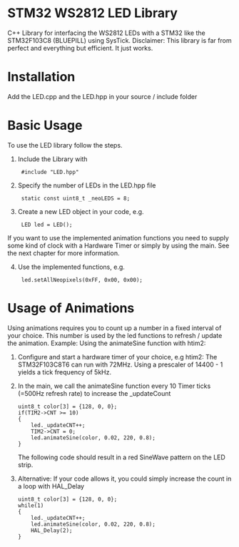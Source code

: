 # STM32 WS2812 LED Library
C++ Library for interfacing the WS2812 LEDs with a STM32 like the STM32F103C8 (BLUEPILL) using SysTick.
Disclaimer: This library is far from perfect and everything but efficient. It just works.
# Installation
Add the LED.cpp and the LED.hpp in your source / include folder

# Basic Usage
To use the LED library follow the steps.

1. Include the Library with 

        #include "LED.hpp"
2. Specify the number of LEDs in the LED.hpp file
    
        static const uint8_t _neoLEDS = 8;
3. Create a new LED object in your code, e.g.

        LED led = LED();
If you want to use the implemented animation functions you need to supply some kind of clock with a Hardware Timer or simply by using the main. See the next chapter for more information.

4. Use the implemented functions, e.g.
        
        led.setAllNeopixels(0xFF, 0x00, 0x00);
# Usage of Animations
Using animations requires you to count up a number in a fixed interval of your choice. This number is used by the led functions to refresh / update the animation.
Example: Using the animateSine function with htim2:

1.  Configure and start a hardware timer of your choice, e.g htim2:
    The STM32F103C8T6 can run with 72MHz. Using a prescaler of 14400 - 1 yields a tick frequency of 5kHz. 
2.  In the main, we call the animateSine function every 10 Timer ticks (=500Hz refresh rate) to increase the _updateCount
        
		uint8_t color[3] = {128, 0, 0};
		if(TIM2->CNT >= 10)
		{
			led._updateCNT++;
			TIM2->CNT = 0;
			led.animateSine(color, 0.02, 220, 0.8);
		}
    The following code should result in a red SineWave pattern on the LED strip.
2.  Alternative: If your code allows it, you could simply increase the count in a loop with HAL_Delay
	
		uint8_t color[3] = {128, 0, 0};
		while(1) 
		{
			led._updateCNT++;
			led.animateSine(color, 0.02, 220, 0.8);
			HAL_Delay(2);
		}
